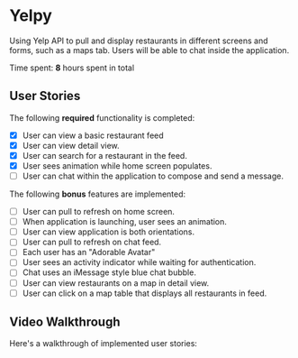 # Yelpy

Using Yelp API to pull and display restaurants in different screens and forms, such as a maps tab. Users will be able to chat inside the application.

Time spent: **8** hours spent in total

## User Stories

The following **required** functionality is completed:

- [x] User can view a basic restaurant feed
- [x] User can view detail view.
- [x] User can search for a restaurant in the feed.
- [x] User sees animation while home screen populates.
- [ ] User can chat within the application to compose and send a message.

The following **bonus** features are implemented:
- [ ] User can pull to refresh on home screen.
- [ ] When application is launching, user sees an animation.
- [ ] User can view application is both orientations.
- [ ] User can pull to refresh on chat feed.
- [ ] Each user has an "Adorable Avatar"
- [ ] User sees an activity indicator while waiting for authentication.
- [ ] Chat uses an iMessage style blue chat bubble.
- [ ] User can view restaurants on a map in detail view.
- [ ] User can click on a map table that displays all restaurants in feed.

## Video Walkthrough

Here's a walkthrough of implemented user stories:

